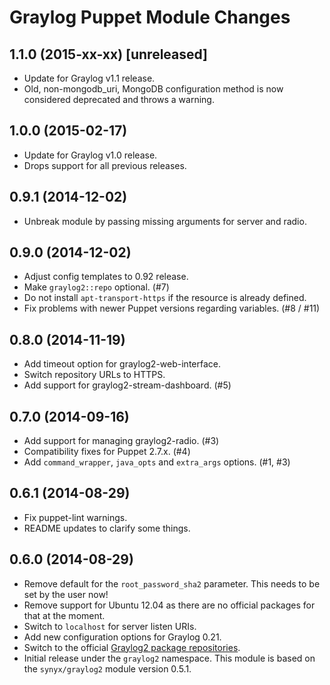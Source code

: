 Graylog Puppet Module Changes
=============================

## 1.1.0 (2015-xx-xx) [unreleased]

* Update for Graylog v1.1 release.
* Old, non-mongodb_uri, MongoDB configuration method is now considered deprecated and throws a warning.

## 1.0.0 (2015-02-17)

* Update for Graylog v1.0 release.
* Drops support for all previous releases.

## 0.9.1 (2014-12-02)

* Unbreak module by passing missing arguments for server and radio.

## 0.9.0 (2014-12-02)

* Adjust config templates to 0.92 release.
* Make `graylog2::repo` optional. (#7)
* Do not install `apt-transport-https` if the resource is already defined.
* Fix problems with newer Puppet versions regarding variables. (#8 / #11)

## 0.8.0 (2014-11-19)

* Add timeout option for graylog2-web-interface.
* Switch repository URLs to HTTPS.
* Add support for graylog2-stream-dashboard. (#5)

## 0.7.0 (2014-09-16)

* Add support for managing graylog2-radio. (#3)
* Compatibility fixes for Puppet 2.7.x. (#4)
* Add `command_wrapper`, `java_opts` and `extra_args` options. (#1, #3)

## 0.6.1 (2014-08-29)

* Fix puppet-lint warnings.
* README updates to clarify some things.

## 0.6.0 (2014-08-29)

* Remove default for the `root_password_sha2` parameter. This needs to be set
  by the user now!
* Remove support for Ubuntu 12.04 as there are no official packages for that
  at the moment.
* Switch to `localhost` for server listen URIs.
* Add new configuration options for Graylog 0.21.
* Switch to the official [Graylog2 package repositories](http://graylog2.org/resources/documentation/general/packages).
* Initial release under the `graylog2` namespace. This module is based on the
  `synyx/graylog2` module version 0.5.1.
